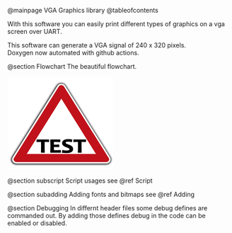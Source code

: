 @mainpage VGA Graphics library
@tableofcontents

With this software you can easily print different types of graphics on a vga screen over UART.   

This software can generate a VGA signal of 240 x 320 pixels.  
Doxygen now automated with github actions.  

@section Flowchart
The beautiful flowchart.  

![Flowchart](images/test.png)

@section subscript Script usages
see @ref Script

@section subadding Adding fonts and bitmaps
see @ref Adding

@section Debugging
In differnt header files some debug defines are commanded out. By adding those defines debug in the code can be enabled or disabled.

